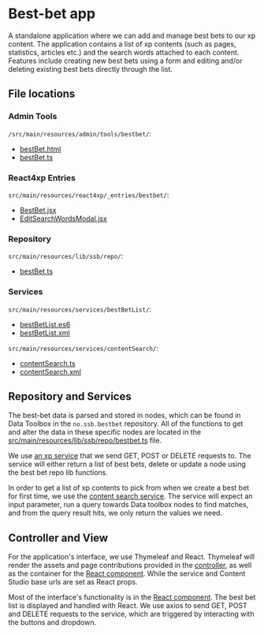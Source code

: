 # Best-bet app

A standalone application where we can add and manage best bets to our xp content. The application contains a list of xp contents (such as pages, statistics, articles etc.) and the search words attached to each content. Features include creating new best bets using a form and editing and/or deleting existing best bets directly through the list.

## File locations
### Admin Tools 

`/src/main/resources/admin/tools/bestbet/`:
- [bestBet.html](/src/main/resources/admin/tools/bestbet/bestbet.html)
- [bestBet.ts](src/main/resources/admin/tools/bestbet/bestbet.ts)

### React4xp Entries 

`src/main/resources/react4xp/_entries/bestbet/`:
- [BestBet.jsx](src/main/resources/react4xp/_entries/bestbet/Bestbet.jsx)
- [EditSearchWordsModal.jsx](src/main/resources/react4xp/_entries/bestbet/EditSearchWordsModal.jsx)

### Repository 

`src/main/resources/lib/ssb/repo/`:
- [bestBet.ts](src/main/resources/lib/ssb/repo/bestbet.ts)

### Services

`src/main/resources/services/bestBetList/`:
- [bestBetList.es6](src/main/resources/services/bestBetList/bestBetList.es6)
- [bestBetList.xml](src/main/resources/services/bestBetList/bestBetList.xml)

`src/main/resources/services/contentSearch/`:
- [contentSearch.ts](src/main/resources/services/contentSearch/contentSearch.ts)
- [contentSearch.xml](src/main/resources/services/contentSearch/contentSearch.xml)

## Repository and Services

The best-bet data is parsed and stored in nodes, which can be found in Data Toolbox in the `no.ssb.bestbet` repository. All of the functions to get and alter the data in these specific nodes are located in the [src/main/resources/lib/ssb/repo/bestbet.ts](src/main/resources/lib/ssb/repo/bestbet.ts) file.

We use [an xp service](src/main/resources/services/bestBetList/bestBetList.es6) that we send GET, POST or DELETE requests to. The service will either return a list of best bets, delete or update a node using the best bet repo lib functions.

In order to get a list of xp contents to pick from when we create a best bet for first time, we use the [content search service](src/main/resources/services/contentSearch/contentSearch.ts). The service will expect an input parameter, run a query towards Data toolbox nodes to find matches, and from the query result hits, we only return the values we need.

## Controller and View

For the application's interface, we use Thymeleaf and React. Thymeleaf will render the assets and page contributions provided in the [controller](src/main/resources/admin/tools/bestbet/bestbet.ts), as well as the container for the [React component](src/main/resources/react4xp/_entries/bestbet/Bestbet.jsx). While the service and Content Studio base urls are set as React props.

Most of the interface's functionality is in the [React component](src/main/resources/react4xp/_entries/bestbet/Bestbet.jsx). The best bet list is displayed and handled with React. We use axios to send GET, POST and DELETE requests to the service, which are triggered by interacting with the buttons and dropdown.
